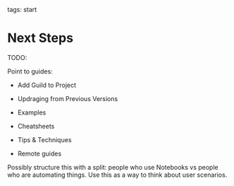 tags: start

# Next Steps

TODO:

Point to guides:

- Add Guild to Project

- Updraging from Previous Versions

- Examples

- Cheatsheets

- Tips & Techniques

- Remote guides

Possibly structure this with a split: people who use Notebooks vs
people who are automating things. Use this as a way to think about
user scenarios.

